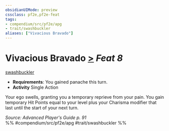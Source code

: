 ```yaml
---
obsidianUIMode: preview
cssclass: pf2e,pf2e-feat
tags:
- compendium/src/pf2e/apg
- trait/swashbuckler
aliases: ["Vivacious Bravado"]
---
```

# Vivacious Bravado  [>](../../Rules/core-rulebook/chapter-9-playing-the-game.md#Actions "Single Action") *Feat 8*  
[swashbuckler](../../Rules/traits/swashbuckler-apg.md)  

- **Requirements**: You gained panache this turn.
- **Activity** Single Action

Your ego swells, granting you a temporary reprieve from your pain. You gain temporary Hit Points equal to your level plus your Charisma modifier that last until the start of your next turn.

*Source: Advanced Player's Guide p. 91*  
%% #compendium/src/pf2e/apg #trait/swashbuckler %%